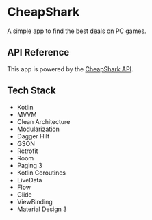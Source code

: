 # CheapShark
A simple app to find the best deals on PC games.

## API Reference
This app is powered by the [CheapShark API](https://apidocs.cheapshark.com/).

## Tech Stack
- Kotlin
- MVVM
- Clean Architecture
- Modularization
- Dagger Hilt
- GSON
- Retrofit
- Room
- Paging 3
- Kotlin Coroutines
- LiveData
- Flow
- Glide
- ViewBinding
- Material Design 3